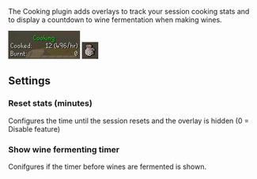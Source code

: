 The Cooking plugin adds overlays to track your session cooking stats and to display a countdown to wine fermentation when making wines.

![Cooking plugin session overlay](img/cooking/cooking_tracker.png) ![Wine fermentation timer infobox](img/cooking/wine_infobox.gif)

## Settings

### Reset stats (minutes)

Configures the time until the session resets and the overlay is hidden (0 = Disable feature)

### Show wine fermenting timer

Conifgures if the timer before wines are fermented is shown.
